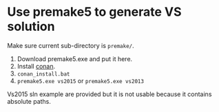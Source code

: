 # Use premake5 to generate VS solution

Make sure current sub-directory is `premake/`.

1. Download premake5.exe and put it here.
1. Install [conan](http://docs.conan.io/en/latest/installation.html).
1. `conan_install.bat`
1. `premake5.exe vs2015` or `premake5.exe vs2013`

Vs2015 sln example are provided but it is not usable because it contains absolute paths.

